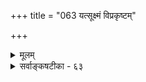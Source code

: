 +++
title = "063 यत्सूक्ष्मं विप्रकृष्टम्"

+++
<details><summary>मूलम्</summary>

यत्सूक्ष्मं विप्रकृष्टं व्यवहितमपि तद् गृह्णती योगिबुद्धिर्भूयिष्ठादृष्टलब्धातिशयकरणवृत्त्यानुगुण्येन सिद्धा ।  
नष्टादिष्वक्षतो धीः कथमिति यदि न प्रत्यभिज्ञादिनीतेश्चित्रास्संबन्धभेदाः करणविषययोस्तत्रतत्राभ्युपेताः ॥ ६३ ॥
</details>

<details><summary>सर्वाङ्कषटीका - ६३</summary>

योगिनां ज्ञानस्य वैभवमाह – यदित्यादि । **योगिबुद्धिः** = योगिनां ज्ञानम् भूयिष्ठादृष्टलब्धातिशय- **करणवृत्त्यानुगुण्येन=भूयिष्ठेन** = अत्यधिकेन **अदृष्टेन** = पुण्यविशेषेण लब्धः अतिशयः येनान्तःकरणेन, तादृशस्य करणस्य **वृत्तेः** = व्यापारस्य **आनुगुण्येन** = अनुसारतः, अनेन योगिज्ञानेषु तारतम्यमप्युपपादितम् ॥ 



424. 

750 

नष्टादिष्वक्षतो धीः कथमिति यदि, न; प्रत्यभिज्ञादिनीतेः 

चित्रा : रात्रभेदाः करणविषययोः तत्रतत्राभ्युपेताः ॥63॥ 

[ एकदेशिमतपरीक्षा] 

नित्याया एव बुद्धेः स्वयमभिदधतः केचिदद्रव्यभावं 

संबन्धं धर्मतोऽस्याः कृतकमकथयन् भूषणन्यायसक्ताः । स्वाभीष्टद्रव्यलक्ष्मस्मृतिविरहकृतं नूर्नमेषां तदेतत् 

सौत्रं तल्लक्षणं तैरनुमतमिह च स्याद्धि कार्याश्रयत्वम् ॥64॥ 

स्यादेव यावद्देहं तु तारतम्यं सदाऽऽत्मनाम् । देहस्वभाव एवायं रचना तस्य तादृशी ॥ तारतम्यप्रवादोऽयं जीवानामनिवारितः । स्थूलसूक्ष्मादिभेदेन देहोऽपि त्रिविधो मतः ॥ संपूर्णक्षय एतेषां दुर्ज्ञेयो मर्त्यजन्मनाम् । तारतम्यप्रवादोऽयमेतन्मूलस्तु युज्यते ॥ 

एवमतिशयशक्तियुक्तान्तःकरणानुगुण्येन सूक्ष्मम् स्वरूपतः, विप्रकृष्टम् देशतः कालतश्च व्यव- हितम् कुड्यादिभिः, एतादृशं यत्, तत् **गृह्णती** = ग्रहणयोग्या योगिबुद्धिः **सिद्धा** = शास्त्रसिद्धा । **नष्टादिषु** = भूतभविष्यद्वस्तुषु विषयस्याभावात् **अक्षतः** = इन्द्रियेभ्यः **धीः** = ज्ञानम् कथम् ? इति **यदि** = इति चेत्, न । कुतः **?** = **प्रत्यभिज्ञादिनीतेः** = प्रत्यभिज्ञान्यायादेव । आदिपदेन स्मृतिः, अनुमानं च ग्राह्यम् । अनुमानं हि त्रैकालिकवस्तुविषयकम् । किं बहुना ? **करणविषययोः** = ज्ञानकरणानाम् इन्द्रियादीनाम्, ग्राह्याणां विषयाणां च **संबन्धभेदाः** = संबन्धविशेषाः विलक्षणाः तत्र तत्र शास्त्रेषु **अभ्युपेताः** = अङ्गीकृताः । अतश्शास्त्रैकगम्येषु विषयेषु चर्चा व्यर्थैव ॥ 

अचिन्त्यवैभवं ज्ञानं को वा चिन्तितुमर्हति । अद्भुतादद्भुतं ज्ञानं, किमु तद्योगिनां मतिः ॥ ६३ ॥
</details>
